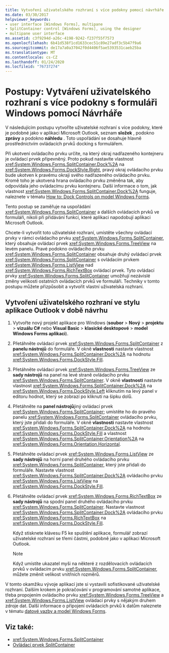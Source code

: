 ```yaml
---
title: Vytvoření uživatelského rozhraní s více podokny pomocí návrháře
ms.date: 03/30/2017
helpviewer_keywords:
- user interface [Windows Forms], multipane
- SplitContainer control [Windows Forms], using the designer
- multipane user interface
ms.assetid: c3f9294d-a26c-4198-9242-f237f55f7573
ms.openlocfilehash: 6b41d538f1cd1633cec51c89e27adf3c5b47f9a6
ms.sourcegitcommit: de17a7a0a37042f0d4406f5ae5393531caeb25ba
ms.translationtype: MT
ms.contentlocale: cs-CZ
ms.lasthandoff: 01/24/2020
ms.locfileid: "76737274"
---
```

# <a name="how-to-create-a-multipane-user-interface-with-windows-forms-using-the-designer"></a>Postupy: Vytváření uživatelského rozhraní s více podokny s formuláři Windows pomocí Návrháře
V následujícím postupu vytvoříte uživatelské rozhraní s více podokny, které je podobné jako v aplikaci Microsoft Outlook, seznam **složek** , podokno **zprávy** a podokno **náhledu** . Toto uspořádání se dosahuje hlavně prostřednictvím ovládacích prvků docking s formulářem.

 Při ukotvení ovládacího prvku určíte, na který okraj nadřazeného kontejneru je ovládací prvek připevněný. Proto pokud nastavíte vlastnost <xref:System.Windows.Forms.SplitContainer.Dock%2A> na <xref:System.Windows.Forms.DockStyle.Right>, pravý okraj ovládacího prvku bude ukotven k pravému okraji svého nadřazeného ovládacího prvku. Kromě toho je ukotvená hrana ovládacího prvku změněna tak, aby odpovídala jeho ovládacímu prvku kontejneru. Další informace o tom, jak vlastnost <xref:System.Windows.Forms.SplitContainer.Dock%2A> funguje, naleznete v tématu [How to: Dock Controls on model Windows Forms](how-to-dock-controls-on-windows-forms.md).

 Tento postup se zaměřuje na uspořádání <xref:System.Windows.Forms.SplitContainer> a dalších ovládacích prvků ve formuláři, nikoli při přidávání funkcí, které aplikaci napodobují aplikaci Microsoft Outlook.

 Chcete-li vytvořit toto uživatelské rozhraní, umístěte všechny ovládací prvky v rámci ovládacího prvku <xref:System.Windows.Forms.SplitContainer>, který obsahuje ovládací prvek <xref:System.Windows.Forms.TreeView> na levém panelu. Pravé podokno ovládacího prvku <xref:System.Windows.Forms.SplitContainer> obsahuje druhý ovládací prvek <xref:System.Windows.Forms.SplitContainer> s ovládacím prvkem <xref:System.Windows.Forms.ListView> nad <xref:System.Windows.Forms.RichTextBox> ovládací prvek. Tyto ovládací prvky <xref:System.Windows.Forms.SplitContainer> umožňují nezávislé změny velikosti ostatních ovládacích prvků ve formuláři. Techniky v tomto postupu můžete přizpůsobit a vytvořit vlastní uživatelská rozhraní.

## <a name="to-create-an-outlook-style-user-interface-at-design-time"></a>Vytvoření uživatelského rozhraní ve stylu aplikace Outlook v době návrhu

1. Vytvořte nový projekt aplikace pro Windows (**soubor** > **Nový** > **projektu** > **vizuálu C#**  nebo **Visual Basic** > **klasické desktopové** > **model Windows Forms aplikaci**).

2. Přetáhněte ovládací prvek <xref:System.Windows.Forms.SplitContainer> z **panelu nástrojů** do formuláře. V okně **vlastnosti** nastavte vlastnost <xref:System.Windows.Forms.SplitContainer.Dock%2A> na hodnotu <xref:System.Windows.Forms.DockStyle.Fill>.

3. Přetáhněte ovládací prvek <xref:System.Windows.Forms.TreeView> ze **sady nástrojů** na panel na levé straně ovládacího prvku <xref:System.Windows.Forms.SplitContainer>. V okně **vlastnosti** nastavte vlastnost <xref:System.Windows.Forms.SplitContainer.Dock%2A> na <xref:System.Windows.Forms.DockStyle.Left> kliknutím na levý panel v editoru hodnot, který se zobrazí po kliknutí na šipku dolů.

4. Přetáhněte na **panel nástrojů**jiný ovládací prvek <xref:System.Windows.Forms.SplitContainer>; umístěte ho do pravého panelu <xref:System.Windows.Forms.SplitContainer> ovládacího prvku, který jste přidali do formuláře. V okně **vlastnosti** nastavte vlastnost <xref:System.Windows.Forms.SplitContainer.Dock%2A> na hodnotu <xref:System.Windows.Forms.DockStyle.Fill> a vlastnost <xref:System.Windows.Forms.SplitContainer.Orientation%2A> na <xref:System.Windows.Forms.Orientation.Horizontal>.

5. Přetáhněte ovládací prvek <xref:System.Windows.Forms.ListView> ze **sady nástrojů** na horní panel druhého ovládacího prvku <xref:System.Windows.Forms.SplitContainer>, který jste přidali do formuláře. Nastavte vlastnost <xref:System.Windows.Forms.SplitContainer.Dock%2A> ovládacího prvku <xref:System.Windows.Forms.ListView> na <xref:System.Windows.Forms.DockStyle.Fill>.

6. Přetáhněte ovládací prvek <xref:System.Windows.Forms.RichTextBox> ze **sady nástrojů** na spodní panel druhého ovládacího prvku <xref:System.Windows.Forms.SplitContainer>. Nastavte vlastnost <xref:System.Windows.Forms.SplitContainer.Dock%2A> ovládacího prvku <xref:System.Windows.Forms.RichTextBox> na <xref:System.Windows.Forms.DockStyle.Fill>.

     Když stisknete klávesu F5 ke spuštění aplikace, formulář zobrazí uživatelské rozhraní se třemi částmi, podobně jako v aplikaci Microsoft Outlook.

    > [!NOTE]
    > Když umístíte ukazatel myši na některé z rozdělovacích ovládacích prvků v ovládacím prvku <xref:System.Windows.Forms.SplitContainer>, můžete změnit velikost vnitřních rozměrů.

V tomto okamžiku vývoje aplikací jste si vystavili sofistikované uživatelské rozhraní. Dalším krokem je pokračování v programování samotné aplikace, třeba propojením ovládacího prvku <xref:System.Windows.Forms.TreeView> a <xref:System.Windows.Forms.ListView> ovládací prvky s nějakým druhem zdroje dat. Další informace o připojení ovládacích prvků k datům naleznete v tématu [datové vazby a model Windows Forms](../data-binding-and-windows-forms.md).

## <a name="see-also"></a>Viz také:

- <xref:System.Windows.Forms.SplitContainer>
- [Ovládací prvek SplitContainer](splitcontainer-control-windows-forms.md)
